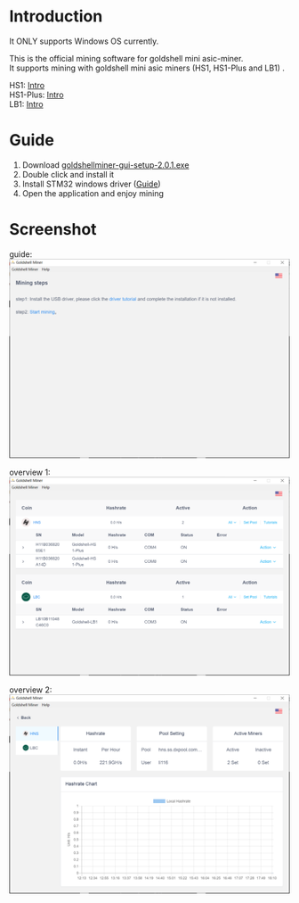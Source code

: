 # Introduction

It ONLY supports Windows OS currently.  

This is the official mining software for goldshell mini asic-miner.  
It supports mining with goldshell mini asic miners (HS1, HS1-Plus and LB1) . 

HS1: [Intro](https://www.goldshell.com/hs1-handshake-miner-intro/)   
HS1-Plus: [Intro](https://www.goldshell.com/hs1-plus-handshake-miner/)   
LB1: [Intro](https://www.goldshell.com/lb1-lbry-miner/)  


# Guide

1. Download [goldshellminer-gui-setup-2.0.1.exe](https://github.com/goldshellminer/goldshellminer-gui/raw/main/goldshellminer-gui-setup-2.0.1.exe) 
2. Double click and install it  
3. Install STM32 windows driver ([Guide](https://www.goldshell.com/2021/03/31/mini-miner-usb-driver-installation-guide/))
4. Open the application and enjoy mining


# Screenshot
guide:  
![image](https://raw.githubusercontent.com/goldshellminer/goldshellminer-gui/main/screenshot/guide.png)

overview 1:  
![image](https://raw.githubusercontent.com/goldshellminer/goldshellminer-gui/main/screenshot/overview_1.png)


overview 2:  
![image](https://raw.githubusercontent.com/goldshellminer/goldshellminer-gui/main/screenshot/overview_2.png)



